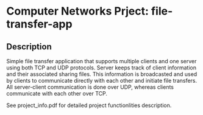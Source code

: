 # Computer Networks Prject: file-transfer-app
## Description
Simple file transfer application that supports multiple clients and one server using both TCP and UDP protocols.
Server keeps track of client information and their associated sharing files. This information is broadcasted and used by clients to communicate directly with each other and initiate file transfers. All server-client communication is done over UDP, whereas clients communicate with each other over TCP.      

See project_info.pdf for detailed project functionlities description. 
